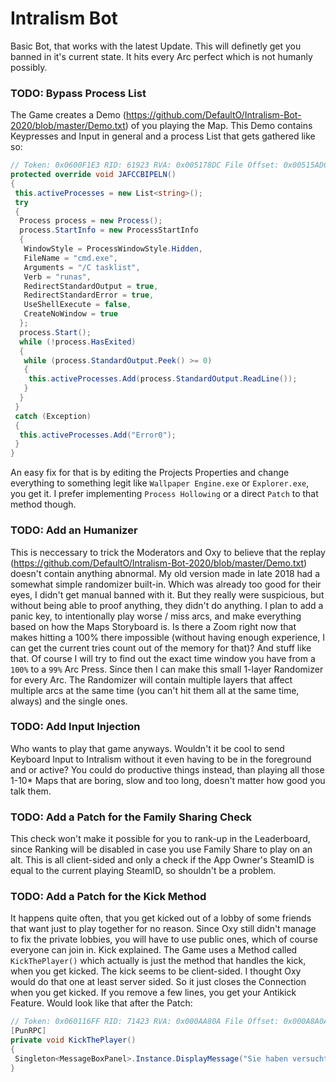 # Intralism Bot
 Basic Bot, that works with the latest Update. This will definetly get you banned in it's current state. It hits every Arc perfect which is not humanly possibly.

### TODO: Bypass Process List
The Game creates a Demo (https://github.com/DefaultO/Intralism-Bot-2020/blob/master/Demo.txt) of you playing the Map. This Demo contains Keypresses and Input in general and a process List that gets gathered like so:
```csharp
// Token: 0x0600F1E3 RID: 61923 RVA: 0x005178DC File Offset: 0x00515ADC
protected override void JAFCCBIPELN()
{
 this.activeProcesses = new List<string>();
 try
 {
  Process process = new Process();
  process.StartInfo = new ProcessStartInfo
  {
   WindowStyle = ProcessWindowStyle.Hidden,
   FileName = "cmd.exe",
   Arguments = "/C tasklist",
   Verb = "runas",
   RedirectStandardOutput = true,
   RedirectStandardError = true,
   UseShellExecute = false,
   CreateNoWindow = true
  };
  process.Start();
  while (!process.HasExited)
  {
   while (process.StandardOutput.Peek() >= 0)
   {
    this.activeProcesses.Add(process.StandardOutput.ReadLine());
   }
  }
 }
 catch (Exception)
 {
  this.activeProcesses.Add("Error0");
 }
}
```
An easy fix for that is by editing the Projects Properties and change everything to something legit like ``Wallpaper Engine.exe`` or ``Explorer.exe``, you get it. I prefer implementing ``Process Hollowing`` or a direct ``Patch`` to that method though.

### TODO: Add an Humanizer
This is neccessary to trick the Moderators and Oxy to believe that the replay (https://github.com/DefaultO/Intralism-Bot-2020/blob/master/Demo.txt) doesn't contain anything abnormal. My old version made in late 2018 had a somewhat simple randomizer built-in. Which was already too good for their eyes, I didn't get manual banned with it. But they really were suspicious, but without being able to proof anything, they didn't do anything. I plan to add a panic key, to intentionally play worse / miss arcs, and make everything based on how the Maps Storyboard is. Is there a Zoom right now that makes hitting a 100% there impossible (without having enough experience, I can get the current tries count out of the memory for that)? And stuff like that. Of course I will try to find out the exact time window you have from a ``100%`` to a ``99%`` Arc Press. Since then I can make this small 1-layer Randomizer for every Arc. The Randomizer will contain multiple layers that affect multiple arcs at the same time (you can't hit them all at the same time, always) and the single ones.

### TODO: Add Input Injection
Who wants to play that game anyways. Wouldn't it be cool to send Keyboard Input to Intralism without it even having to be in the foreground and or active? You could do productive things instead, than playing all those 1-10* Maps that are boring, slow and too long, doesn't matter how good you talk them.

### TODO: Add a Patch for the Family Sharing Check
This check won't make it possible for you to rank-up in the Leaderboard, since Ranking will be disabled in case you use Family Share to play on an alt. This is all client-sided and only a check if the App Owner's SteamID is equal to the current playing SteamID, so shouldn't be a problem.

### TODO: Add a Patch for the Kick Method
It happens quite often, that you get kicked out of a lobby of some friends that want just to play together for no reason. Since Oxy still didn't manage to fix the private lobbies, you will have to use public ones, which of course everyone can join in. Kick explained. The Game uses a Method called ``KickThePlayer()`` which actually is just the method that handles the kick, when you get kicked. The kick seems to be client-sided. I thought Oxy would do that one at least server sided. So it just closes the Connection when you get kicked. If you remove a few lines, you get your Antikick Feature. Would look like that after the Patch:
```csharp
// Token: 0x060116FF RID: 71423 RVA: 0x000AA80A File Offset: 0x000A8A0A
[PunRPC]
private void KickThePlayer()
{
 Singleton<MessageBoxPanel>.Instance.DisplayMessage("Sie haben versucht dich zu kicken.\n\n#TEAM EHRENLOS", "OK", null, true, false, 0f);
}
```

